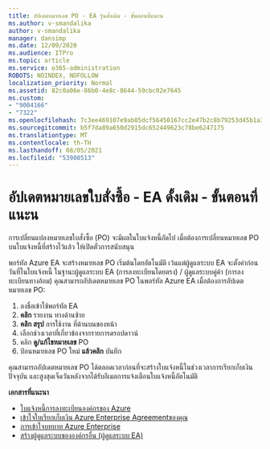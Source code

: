 ```yaml
---
title: อัปเดตหมายเลข PO - EA รุ่นดั้งเดิม - ขั้นตอนที่แนะน
ms.author: v-smandalika
author: v-smandalika
manager: dansimp
ms.date: 12/09/2020
ms.audience: ITPro
ms.topic: article
ms.service: o365-administration
ROBOTS: NOINDEX, NOFOLLOW
localization_priority: Normal
ms.assetid: 82c0a06e-86b0-4e8c-8644-59cbc02e7645
ms.custom:
- "9004166"
- "7322"
ms.openlocfilehash: 7c3ee469107e9ab85dcf56450167cc2e47b2c8b79253d45b1a362959a869ba24
ms.sourcegitcommit: b5f7da89a650d2915dc652449623c78be6247175
ms.translationtype: MT
ms.contentlocale: th-TH
ms.lasthandoff: 08/05/2021
ms.locfileid: "53908513"
---
```

# <a name="update-purchase-order-number---legacy-ea---recommended-steps"></a>อัปเดตหมายเลขใบสั่งซื้อ - EA ดั้งเดิม - ขั้นตอนที่แนะน

การเปลี่ยนแปลงหมายเลขใบสั่งซื้อ (PO) จะมีผลในใบแจ้งหนี้ถัดไป เมื่อต้องการเปลี่ยนหมายเลข PO บนใบแจ้งหนี้ที่สร้างไว้แล้ว ให้เปิดตั๋วการสนับสนุน 

พอร์ทัล Azure EA จะสร้างหมายเลข PO เริ่มต้นโดยอัตโนมัติ เว้นแต่ผู้ดูแลระบบ EA จะตั้งค่าก่อนวันที่ในใบแจ้งหนี้ ในฐานะผู้ดูแลระบบ EA (การลงทะเบียนโดยตรง) / ผู้ดูแลระบบคู่ค้า (การลงทะเบียนทางอ้อม) คุณสามารถอัปเดตหมายเลข PO ในพอร์ทัล Azure EA เมื่อต้องการอัปเดตหมายเลข PO:

1. ลงชื่อเข้าใช้พอร์ทัล EA
2. **คลิก** รายงาน ทางด้านซ้าย
3. **คลิก สรุป** การใช้งาน ที่ด้านบนของหน้า
4. เลือกช่วงเวลาที่เกี่ยวข้องจากรายการดรอปดาวน์
5. คลิก **ดู/แก้ไขหมายเลข** PO
6. ป้อนหมายเลข PO ใหม่ **แล้วคลิก** บันทึก

คุณสามารถอัปเดตหมายเลข PO ได้ตลอดเวลาก่อนที่จะสร้างใบแจ้งหนี้ในช่วงเวลาการเรียกเก็บเงินปัจจุบัน และสูงสุดเจ็ดวันหลังจากได้รับอีเมลการแจ้งเตือนใบแจ้งหนี้อัตโนมัติ 

**เอกสารที่แนะนา**

- [ใบแจ้งหนี้การลงทะเบียนองค์กรของ Azure](https://docs.microsoft.com/azure/cost-management-billing/manage/ea-portal-enrollment-invoices) 
- [เข้าใจใบเรียกเก็บเงิน Azure Enterprise Agreementของคุณ](https://docs.microsoft.com/azure/cost-management-billing/understand/review-enterprise-agreement-bill)  
- [การเข้าใจบทบาท Azure Enterprise](https://docs.microsoft.com/azure/cost-management-billing/manage/understand-ea-roles#add-a-new-enterprise-administrator) 
- [สร้างผู้ดูแลระบบขององค์กรอื่น (ผู้ดูแลระบบ EA)](https://docs.microsoft.com/azure/cost-management-billing/manage/ea-portal-administration#create-another-enterprise-administrator)
